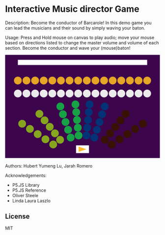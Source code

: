 # Interactive Music director Game

Description: Become the conductor of Barcarole! In this demo game you can lead the musicians and their sound by simply waving your baton.  

Usage: Press and Hold mouse on canvas to play audio; move your mouse based on directions listed to change the master volume and volume of each section. Become the conductor and wave your (mouse)baton!

![](https://github.com/hubertYumengLu/Project-II/blob/master/assets/images/Screenshot%202020-11-02%20at%2010.09.14.png?raw=true)

Authors: Hubert Yumeng Lu, Jarah Romero

Acknowledgements:
 - P5.JS Library 
 - P5.JS Reference
 - Oliver Steele
 - Linda Laura Laszlo

## License

MIT
